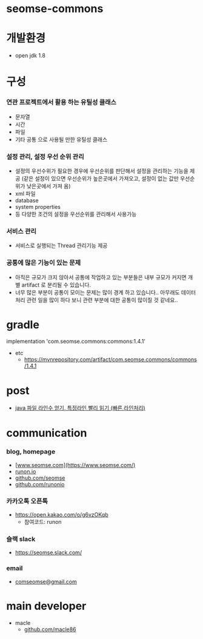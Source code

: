 # seomse-commons

# 개발환경
-   open jdk 1.8

# 구성
### 연관 프로젝트에서 활용 하는 유틸성 클래스
 - 문자열
 - 시간
 - 파일
 - 기타 공통 으로 사용될 만한 유틸성 클래스
 
### 설정 관리, 설정 우선 순위 관리
- 설정의 우선수위가 필요한 경우에 우선순위를 판단해서 설정을 관리하는 기능을 제공
  (같은 설정이 있으면 우선순위가 높은곳에서 가져오고, 설정이 없는 값만 우선순위가 낮은곳에서 가져 옴)
- xml 파일
- database
- system properties
- 등 다양한 조건의 설정을 우선순위를 관리해서 사용가능
 
### 서비스 관리
 - 서비스로 실행되는 Thread 관리기능 제공
 
### 공통에 많은 기능이 있는 문제
- 아직은 규모가 크지 않아서 공통에 작업하고 있는 부분들은 내부 규모가 커지면 개별 artifact 로 분리될 수 있습니다.
- 너무 많은 부분이 공통이 모이는 문제는 많이 경계 하고 있습니다.. 아무래도 데이터 처리 관련 일을 많이 하다 보니 관련 부분에 대한 공통이 많이질 것 같네요.. 
# gradle
implementation 'com.seomse.commons:commons:1.4.1'
- etc 
    - https://mvnrepository.com/artifact/com.seomse.commons/commons/1.4.1

# post
- [java 파일 라인수 얻기, 특정라인 빨리 읽기 (빠른 라인처리)](https://macle.dev/posts/java_file_fast_read_line/)
# communication
### blog, homepage
- [www.seomse.com](https://www.seomse.com/)
- [runon.io](https://runon.io)
- [github.com/seomse](https://github.com/seomse)
- [github.com/runonio](https://github.com/runonio)

### 카카오톡 오픈톡
 - https://open.kakao.com/o/g6vzOKqb
    - 참여코드: runon 

### 슬랙 slack
- https://seomse.slack.com/

### email
 - comseomse@gmail.com
 
 
# main developer
 - macle
    -  [github.com/macle86](https://github.com/macle86)
